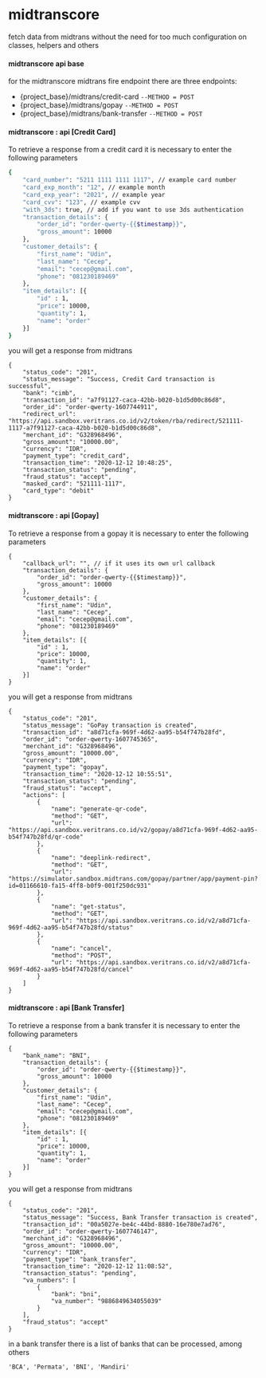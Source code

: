 # midtranscore
fetch data from midtrans without the need for too much configuration on classes, helpers and others

#### midtranscore api base
for the midtranscore midtrans fire endpoint there are three endpoints:
- {project_base}/midtrans/credit-card `--METHOD = POST`
- {project_base}/midtrans/gopay `--METHOD = POST`
- {project_base}/midtrans/bank-transfer `--METHOD = POST`

#### midtranscore : api [Credit Card]
To retrieve a response from a credit card it is necessary to enter the following parameters
``` bash
{
    "card_number": "5211 1111 1111 1117", // example card number
    "card_exp_month": "12", // example month
    "card_exp_year": "2021", // example year
    "card_cvv": "123", // example cvv
    "with_3ds": true, // add if you want to use 3ds authentication
    "transaction_details": {
        "order_id": "order-qwerty-{{$timestamp}}",
        "gross_amount": 10000
    },
    "customer_details": {
        "first_name": "Udin",
        "last_name": "Cecep",
        "email": "cecep@gmail.com",
        "phone": "081230189469"
    },
    "item_details": [{
        "id" : 1,
        "price": 10000,
        "quantity": 1,
        "name": "order"
    }]
}
```
you will get a response from midtrans
```
{
    "status_code": "201",
    "status_message": "Success, Credit Card transaction is successful",
    "bank": "cimb",
    "transaction_id": "a7f91127-caca-42bb-b020-b1d5d00c86d8",
    "order_id": "order-qwerty-1607744911",
    "redirect_url": "https://api.sandbox.veritrans.co.id/v2/token/rba/redirect/521111-1117-a7f91127-caca-42bb-b020-b1d5d00c86d8",
    "merchant_id": "G328968496",
    "gross_amount": "10000.00",
    "currency": "IDR",
    "payment_type": "credit_card",
    "transaction_time": "2020-12-12 10:48:25",
    "transaction_status": "pending",
    "fraud_status": "accept",
    "masked_card": "521111-1117",
    "card_type": "debit"
}
```
#### midtranscore : api [Gopay]
To retrieve a response from a gopay it is necessary to enter the following parameters
```
{
    "callback_url": "", // if it uses its own url callback
    "transaction_details": {
        "order_id": "order-qwerty-{{$timestamp}}",
        "gross_amount": 10000
    },
    "customer_details": {
        "first_name": "Udin",
        "last_name": "Cecep",
        "email": "cecep@gmail.com",
        "phone": "081230189469"
    },
    "item_details": [{
        "id" : 1,
        "price": 10000,
        "quantity": 1,
        "name": "order"
    }]
}
```
you will get a response from midtrans
```
{
    "status_code": "201",
    "status_message": "GoPay transaction is created",
    "transaction_id": "a8d71cfa-969f-4d62-aa95-b54f747b28fd",
    "order_id": "order-qwerty-1607745365",
    "merchant_id": "G328968496",
    "gross_amount": "10000.00",
    "currency": "IDR",
    "payment_type": "gopay",
    "transaction_time": "2020-12-12 10:55:51",
    "transaction_status": "pending",
    "fraud_status": "accept",
    "actions": [
        {
            "name": "generate-qr-code",
            "method": "GET",
            "url": "https://api.sandbox.veritrans.co.id/v2/gopay/a8d71cfa-969f-4d62-aa95-b54f747b28fd/qr-code"
        },
        {
            "name": "deeplink-redirect",
            "method": "GET",
            "url": "https://simulator.sandbox.midtrans.com/gopay/partner/app/payment-pin?id=01166610-fa15-4ff8-b0f9-001f250dc931"
        },
        {
            "name": "get-status",
            "method": "GET",
            "url": "https://api.sandbox.veritrans.co.id/v2/a8d71cfa-969f-4d62-aa95-b54f747b28fd/status"
        },
        {
            "name": "cancel",
            "method": "POST",
            "url": "https://api.sandbox.veritrans.co.id/v2/a8d71cfa-969f-4d62-aa95-b54f747b28fd/cancel"
        }
    ]
}
```
#### midtranscore : api [Bank Transfer]
To retrieve a response from a bank transfer it is necessary to enter the following parameters
```
{
    "bank_name": "BNI",
    "transaction_details": {
        "order_id": "order-qwerty-{{$timestamp}}",
        "gross_amount": 10000
    },
    "customer_details": {
        "first_name": "Udin",
        "last_name": "Cecep",
        "email": "cecep@gmail.com",
        "phone": "081230189469"
    },
    "item_details": [{
        "id" : 1,
        "price": 10000,
        "quantity": 1,
        "name": "order"
    }]
}
```
you will get a response from midtrans
```
{
    "status_code": "201",
    "status_message": "Success, Bank Transfer transaction is created",
    "transaction_id": "00a5027e-be4c-44bd-8880-16e780e7ad76",
    "order_id": "order-qwerty-1607746147",
    "merchant_id": "G328968496",
    "gross_amount": "10000.00",
    "currency": "IDR",
    "payment_type": "bank_transfer",
    "transaction_time": "2020-12-12 11:08:52",
    "transaction_status": "pending",
    "va_numbers": [
        {
            "bank": "bni",
            "va_number": "9886849634055039"
        }
    ],
    "fraud_status": "accept"
}
```
in a bank transfer there is a list of banks that can be processed, among others
```
'BCA', 'Permata', 'BNI', 'Mandiri'
```
